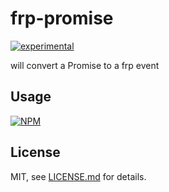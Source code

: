 # frp-promise

[![experimental](http://badges.github.io/stability-badges/dist/experimental.svg)](http://github.com/badges/stability-badges)

will convert a Promise to a frp event

## Usage

[![NPM](https://nodei.co/npm/frp-promise.png)](https://www.npmjs.com/package/frp-promise)

## License

MIT, see [LICENSE.md](http://github.com/mikkoh/frp-promise/blob/master/LICENSE.md) for details.
